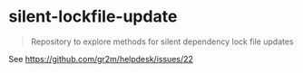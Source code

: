 # silent-lockfile-update

> Repository to explore methods for silent dependency lock file updates

See https://github.com/gr2m/helpdesk/issues/22
